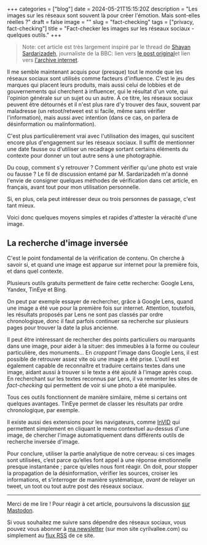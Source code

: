 +++
categories = ["blog"]
date = 2024-05-21T15:15:20Z
description = "Les images sur les réseaux sont souvent là pour créer l'émotion. Mais sont-elles réelles ?"
draft = false
image = ""
slug = "fact-checking"
tags = ["privacy, fact-checking"]
title = "Fact-checker les images sur les réseaux sociaux - quelques outils."
+++

>Note: cet article est très largement inspiré par le thread de [Shayan Sardarizadeh](https://twitter.com/Shayan86), journaliste de la BBC: lien vers [le post original](https://twitter.com/Shayan86/status/1633950038526160896)et lien vers [l'archive internet](https://web.archive.org/web/20230310083146/https://twitter.com/Shayan86/status/1633950038526160896). 

Il me semble maintenant acquis pour (presque) tout le monde que les réseaux sociaux sont utilisés comme facteurs d'influence. C'est le jeu des marques qui placent leurs produits, mais aussi celui de lobbies et de gouvernements qui cherchent à influencer, qui le résultat d'un vote, qui l'opinion générale sur un sujet ou un autre. À ce titre, les réseaux sociaux peuvent être détournés et il n'est plus rare d'y trouver des faux, souvent par maladresse (un retoot/retweet est si facile, même sans vérifier l'information), mais aussi avec intention (dans ce cas, on parlera de désinformation ou malinformation).

C'est plus particulièrement vrai avec l'utilisation des images, qui suscitent encore plus d'engagement sur les réseaux sociaux. Il suffit de mentionner une date fausse ou d'utiliser un recadrage sortant certains éléments du contexte pour donner un tout autre sens à une photographie.

Du coup, comment s'y retrouver ? Comment vérifier qu'une photo est vraie ou fausse ? Le fil de discussion entamé par M. Sardarizadeh m'a donné l'envie de consigner quelques méthodes de vérification dans cet article, en français, avant tout pour mon utilisation personnelle.  

Si, en plus, cela peut intéresser deux ou trois personnes de passage, c'est tant mieux.

Voici donc quelques moyens simples et rapides d'attester la véracité d'une image.

## La recherche d'image inversée

C'est le point fondamental de la vérification de contenu. On cherche à savoir si, et quand une image est apparue sur internet pour la première fois, et dans quel contexte.  

Plusieurs outils gratuits permettent de faire cette recherche: Google Lens, Yandex, TinEye et Bing.

On peut par exemple essayer de rechercher, grâce à Google Lens, quand une image a été vue pour la première fois sur internet. Attention, toutefois, les résultats proposés par Lens ne sont pas classés par ordre chronologique, donc il faut parfois continuer sa recherche sur plusieurs pages pour trouver la date la plus ancienne.

Il peut être intéressant de rechercher des points particuliers ou marquants dans une image, pour aider à la situer: des immeubles à la forme ou couleur particulière, des monuments... En *croppant* l'image dans Google Lens, il est possible de retrouver assez vite où une image a été prise. L'outil est également capable de reconnaître et traduire certains textes dans une image, aidant aussi à trouver si le texte a été ajouté à l'image après coup. En recherchant sur les textes reconnus par Lens, il va remonter les sites de *fact-checking* qui permettent de voir si une photo a été manipulée.

Tous ces outils fonctionnent de manière similaire, même si certains ont quelques avantages. TinEye permet de classer les résultats par ordre chronologique, par exemple.

Il existe aussi des extensions pour les navigateurs, comme [InVID](https://t.co/mmLPs8nyqi) qui permettent simplement en cliquant le menu contextuel au-dessus d'une image, de chercher l'image automatiquement dans différents outils de recherche inversée d'image. 

Pour conclure, utiliser la partie analytique de notre cerveau: si ces images sont utilisées, c’est parce qu’elles font appel à une réponse émotionnelle presque instantanée ; parce qu’elles nous font réagir. On doit, pour stopper la propagation de la désinformation, vérifier les sources, croiser les informations, et s’interroger de manière systématique, *avant* de relayer un tweet, un toot ou tout autre post des réseaux sociaux.

***

Merci de me lire ! Pour réagir à cet article, poursuivons la discussion [sur Mastodon](https://tooting.ch/@arveed/). 

Si vous souhaitez me suivre sans dépendre des réseaux sociaux, vous pouvez vous abonner à [ma newsletter](https://www.cyrilvallee.com/#/portal/signup) (sur mon site cyrilvallee.com) ou simplement au [flux RSS](https://arveed.com/index.xml) de ce site.
